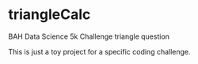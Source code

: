 # triangleCalc
BAH Data Science 5k Challenge triangle question

This is just a toy project for a specific coding challenge.
